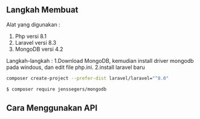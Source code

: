 
## Langkah Membuat
Alat yang digunakan :
1. Php versi 8.1
2. Laravel versi 8.3
3. MongoDB versi 4.2

Langkah-langkah :
1.Download MongoDB, kemudian install driver mongodb pada windous, dan edit file php.ini.
2.install laravel baru

```bash
composer create-project --prefer-dist laravel/laravel="^8.0"
```
```bash
$ composer require jenssegers/mongodb
```

## Cara Menggunakan API
